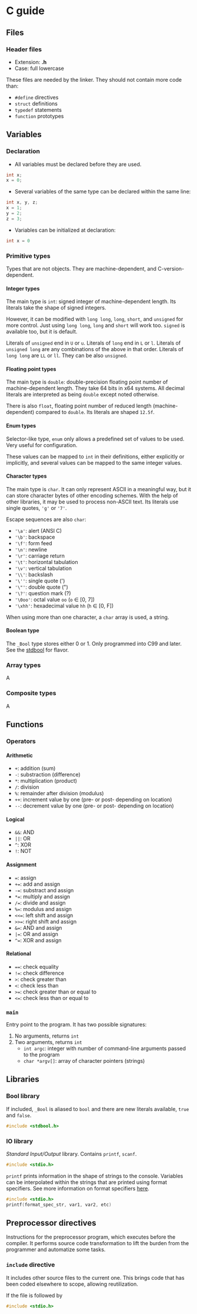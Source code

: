 # C guide

## Files

### Header files

- Extension: **.h**
- Case: full lowercase

These files are needed by the linker. They should not contain more code than:

- `#define` directives
- `struct` definitions
- `typedef` statements
- `function` prototypes

## Variables

### Declaration

- All variables must be declared before they are used.
```c
int x;
x = 0;
```

- Several variables of the same type can be declared within the same line:

```c
int x, y, z;
x = 1;
y = 2;
z = 3;
```

- Variables can be initialized at declaration:
```c
int x = 0
```

### Primitive types

Types that are not objects. They are machine-dependent, and 
C-version-dependent. 

#### Integer types

The main type is `int`: signed integer of machine-dependent length. Its 
literals take the shape of signed integers.

However, it can be modified with `long long`, `long`, `short`, and `unsigned` 
for more control. Just using `long long`, `long` and `short` will work too.
`signed` is available too, but it is default.

Literals of `unsigned` end in `U` or `u`. Literals of `long` end in `L` or `l`.
Literals of `unsigned long` are any combinations of the above in that order.
Literals of `long long` are `LL` or `ll`. They can be also `unsigned`.

#### Floating point types

The main type is `double`: double-precision floating point number of 
machine-dependent length. They take 64 bits in x64 systems. All decimal 
literals are interpreted as being `double` except noted otherwise.

There is also `float`, floating point number of reduced length 
(machine-dependent) compared to `double`. Its literals are shaped `12.5f`.

#### Enum types

Selector-like type, `enum` only allows a predefined set of values to be used. 
Very useful for configuration. 

These values can be mapped to `int` in their definitions, either explicitly or 
implicitly, and several values can be mapped to the same integer values.

#### Character types

The main type is `char`. It can only represent ASCII in a meaningful way, but
it can store character bytes of other encoding schemes. With the help of other 
libraries, it may be used to process non-ASCII text. Its literals use single
quotes, `'g'` or `'7'`.

Escape sequences are also  `char`:
- `'\a'`: alert (ANSI C)
- `'\b'`: backspace
- `'\f'`: form feed
- `'\n'`: newline
- `'\r'`: carriage return
- `'\t'`: horizontal tabulation
- `'\v'`: vertical tabulation
- `'\\'`: backslash
- `'\''`: single quote (')
- `'\"'`: double quote (")
- `'\?'`: question mark (?)
- `'\0oo'`: octal value `oo` (`o` ∈ [0, 7])
- `'\xhh'`: hexadecimal value `hh` (`h` ∈ [0, F])

When using more than one character, a `char` array is used, a string.

#### Boolean type
The `_Bool` type stores either 0 or 1. Only programmed into C99 and later. 
See the [stdbool](#bool-library) for flavor.

### Array types

A

### Composite types

A

## Functions

### Operators

#### Arithmetic

- `+`: addition (sum)
- `-`: substraction (difference)
- `*`: multiplication (product)
- `/`: division
- `%`: remainder after division (modulus)
- `++`: increment value by one (pre- or post- depending on location)
- `--`: decrement value by one (pre- or post- depending on location)

#### Logical

- `&&`: AND
- `||`: OR
- `^`: XOR
- `!`: NOT


#### Assignment

- `=`: assign
- `+=`: add and assign
- `-=`: substract and assign
- `*=`: multiply and assign
- `/=`: divide and assign
- `%=`: modulus and assign
- `<<=`: left shift and assign
- `>>=`: right shift and assign
- `&=`: AND and assign
- `|=`: OR and assign
- `^=`: XOR and assign

#### Relational

- `==`: check equality
- `!=`: check difference
- `>`: check greater than
- `<`: check less than
- `>=`: check greater than or equal to
- `<=`: check less than or equal to

### `main`

Entry point to the program. It has two possible signatures: 
1. No arguments, returns `int`
2. Two arguments, returns `int`
    - `int argc`: integer with number of command-line arguments passed to the
    program
    - `char *argv[]`: array of character pointers (strings)

## Libraries

### Bool library

If included, `_Bool` is aliased to `bool` and there are new 
literals available, `true` and `false`.

```c
#include <stdbool.h>
```

### IO library

*Standard Input/Output* library. Contains `printf`, `scanf`.

```c
#include <stdio.h>
```

`printf` prints information in the shape of strings to the console. Variables 
can be interpolated within the strings that are printed using format 
specifiers. See more information on format specifiers 
[here](https://en.wikipedia.org/wiki/Printf_format_string).

```c
#include <stdio.h>
printf(format_spec_str, var1, var2, etc)
```

## Preprocessor directives

Instructions for the preprocessor program, which executes before the compiler.
It performs source code transformation to lift the burden from the programmer
and automatize some tasks.

### `include` directive

It includes other source files to the current one. This brings code that has
been coded elsewhere to scope, allowing reutilization.

If the file is followed by 
```c
#include <stdio.h>
```